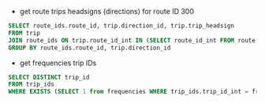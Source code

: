 - get route trips headsigns (directions) for route ID 300


```sql
SELECT route_ids.route_id, trip.direction_id, trip.trip_headsign
FROM trip
JOIN route_ids ON trip.route_id_int IN (SELECT route_id_int FROM route WHERE route_id IN ("300"))
GROUP BY route_ids.route_id, trip.direction_id
```

- get frequencies trip IDs
```sql
SELECT DISTINCT trip_id
FROM trip_ids
WHERE EXISTS (SELECT 1 from frequencies WHERE trip_ids.trip_id_int = frequencies.trip_id_int);
```